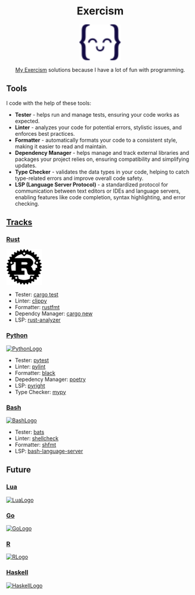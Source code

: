 <h1 align="center">Exercism</h1>

<p align="center">
    <a href="https://exercism.org/">
      <img src="exercism-logo.svg" alt="ExercismLogo" height="96">
    </a>
</p>

<p align="center">
    <a href="https://exercism.org/profiles/Psyhackological">My Exercism</a> solutions because I have a lot of fun with programming.
</p>

## Tools
I code with the help of these tools:
- **Tester** - helps run and manage tests, ensuring your code works as expected.
- **Linter** - analyzes your code for potential errors, stylistic issues, and enforces best practices.
- **Formatter** - automatically formats your code to a consistent style, making it easier to read and maintain.
- **Dependency Manager** - helps manage and track external libraries and packages your project relies on, ensuring compatibility and simplifying updates.
- **Type Checker** - validates the data types in your code, helping to catch type-related errors and improve overall code safety.
- **LSP (Language Server Protocol)** - a standardized protocol for communication between text editors or IDEs and language servers, enabling features like code completion, syntax highlighting, and error checking.

## [Tracks](https://exercism.org/tracks)
### [Rust](https://exercism.org/tracks/rust)
<a href="https://exercism.org/tracks/rust">
  <img src="https://raw.githubusercontent.com/rust-lang/rust-artwork/master/logo/rust-logo-blk.svg" alt="RustLogo" height="96">
</a>

- Tester: [cargo test](https://github.com/rust-lang/cargo)
- Linter: [clippy](https://github.com/rust-lang/rust-clippy)
- Formatter: [rustfmt](https://github.com/rust-lang/rustfmt)
- Dependcy Manager: [cargo new](https://github.com/rust-lang/cargo)
- LSP: [rust-analyzer](https://github.com/rust-lang/rust-analyzer)

### [Python](https://exercism.org/tracks/python)
<a href="https://exercism.org/tracks/python">
  <img src="https://s3.dualstack.us-east-2.amazonaws.com/pythondotorg-assets/media/files/python-logo-only.svg" alt="PythonLogo" height="96">
</a>

- Tester: [pytest](https://github.com/pytest-dev/pytest)
- Linter: [pylint](https://github.com/PyCQA/pylint)
- Formatter: [black](https://github.com/psf/black)
- Depedency Manager: [poetry](https://github.com/python-poetry/poetry)
- LSP: [pyright](https://github.com/microsoft/pyright)
- Type Checker: [mypy](https://github.com/python/mypy)

### [Bash](https://exercism.org/tracks/bash)
<a href="https://exercism.org/tracks/bash">
  <img src="https://bashlogo.com/img/logo/svg/full_colored_light.svg" alt="BashLogo" height="96">
</a>

- Tester: [bats](https://github.com/sstephenson/bats)
- Linter: [shellcheck](https://github.com/koalaman/shellcheck)
- Formatter: [shfmt](https://github.com/mvdan/sh)
- LSP: [bash-language-server](https://github.com/bash-lsp/bash-language-server)

## Future
### [Lua](https://exercism.org/tracks/lua)
<a href="https://exercism.org/tracks/lua">
  <img src="https://github.com/abrahamcalf/programming-languages-logos/raw/master/src/lua/lua.svg" alt="LuaLogo" height="96">
</a>

### [Go](https://exercism.org/tracks/go)
<a href="https://exercism.org/tracks/go">
  <img src="https://go.dev/blog/go-brand/Go-Logo/SVG/Go-Logo_Blue.svg" alt="GoLogo" height="96">
</a>

### [R](https://exercism.org/tracks/r)
<a href="https://exercism.org/tracks/r">
  <img src="https://www.r-project.org/logo/Rlogo.svg" alt="RLogo" height="96">
</a>

### [Haskell](https://exercism.org/tracks/haskell)
<a href="https://exercism.org/tracks/haskell">
  <img src="https://raw.githubusercontent.com/abrahamcalf/programming-languages-logos/master/src/haskell/haskell.svg" alt="HaskellLogo" height="96">
</a>
